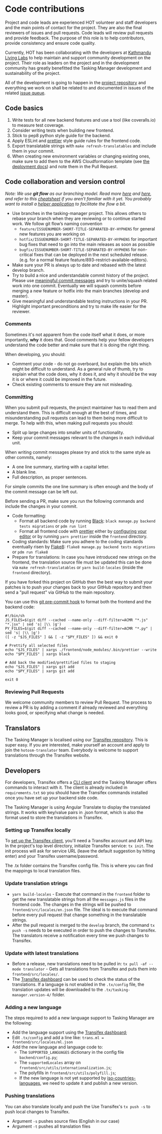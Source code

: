 # Code contributions

Project and code leads are experienced HOT volunteer and staff developers and the main points of contact for the project. They are also the final reviewers of issues and pull requests. Code leads will review pull requests and provide feedback. The purpose of this role is to help contributors,
provide consistency and ensure code quality.

Currently, HOT has been collaborating with the developers at [Kathmandu Living Labs](https://www.kathmandulivinglabs.org/) to help maintain and support community development on the project. Their role as leaders on the project and in the development community has greatly benefitted the Tasking Manager development and sustainability of the project.

All of the development is going to happen in the [project repository](https://github.com/hotosm/tasking-manager) and everything we work on shall be related to and documented in issues of the related [issue queue](https://github.com/hotosm/tasking-manager/issues).

## Code basics

1. Write tests for all new backend features and use a tool (like coveralls.io) to measure test coverage.
2. Consider writing tests when building new frontend.
3. Stick to pep8 python style guide for the backend.
4. Apply ESLint and [prettier](https://prettier.io/) style guide rules for the frontend code.
5. Export translatable strings with `make refresh-translatables` and include them in your commit.
6. When creating new environment variables or changing existing ones, make sure to add them to the AWS Cloudformation template (see [the deployment docs](../sysadmins/deployment.md)) and note them in the Pull Request.

## Code collaboration and version control

*Note: We use **git flow** as our branching model. Read more [here](https://nvie.com/posts/a-successful-git-branching-model/) and [here](https://jeffkreeftmeijer.com/git-flow/), and refer to this [cheatsheet](https://danielkummer.github.io/git-flow-cheatsheet/) if you aren’t familiar with it yet. You probably want to install a [helper application](https://github.com/nvie/gitflow/wiki/Installation) to facilitate the flow a bit.*

* Use branches in the tasking-manager project. This allows others to rebase your branch when they are reviewing or to continue started work. We follow git flow’s naming convention
  - `feature/ISSUENUMBER-SHORT-TITLE-SEPARATED-BY-HYPHENS` for general new features you are working on
  - `hotfix/ISSUENUMBER-SHORT-TITLE-SEPARATED-BY-HYPHENS` for important bug fixes that need to go into the main releases as soon as possible
  - `bugfix/ISSUENUMBER-SHORT-TITLE-SEPARATED-BY-HYPHENS` for non-critical fixes that can be deployed in the next scheduled release.
(e.g. for a normal feature feature/893-restrict-available-editors).
* Make sure your PR is always up to date and rebased with the latest develop branch.
* Try to build a nice and understandable commit history of the project. Please use [meaningful commit messages](https://medium.com/@nawarpianist/git-commit-best-practices-dab8d722de99) and try to unite/squash related work into one commit. Eventually we will squash commits before merging a new feature or hotfix into the main branches (develop and master).
* Give meaningful and understandable testing instructions in your PR. Highlight important preconditions and try to make life easier for the reviewer.

### Comments

Sometimes it's not apparent from the code itself what it does, or
more importantly, **why** it does that. Good comments help your fellow
developers understand the code better and make sure that it is doing the
right thing.

When developing, you should:

* Comment your code - do not go overboard, but explain the bits which
might be difficult to understand. As a general rule of thumb, try to explain what the code does, why it does it, and why it should be the way it is or where it could be improved in the future.
* Check existing comments to ensure they are not misleading.

### Committing

When you submit pull requests, the project maintainer has to read them and
understand them. This is difficult enough at the best of times, and
misunderstanding pull requests can lead to them being more difficult to
merge. To help with this, when making pull requests you should:

* Split up large changes into smaller units of functionality.
* Keep your commit messages relevant to the changes in each individual
unit.

When writing commit messages please try and stick to the same style as
other commits, namely:

* A one line summary, starting with a capital letter.
* A blank line.
* Full description, as proper sentences.

For simple commits the one line summary is often enough and the body
of the commit message can be left out.

Before sending a PR, make sure you run the following commands and include the changes in your commit.

* Code formatting:
  * Format all backend code by running [Black](https://pypi.org/project/black/): `black manage.py backend tests migrations` or `pdm run lint`
  * Format all frontend code with [prettier](https://prettier.io/) either by [configuring your editor](https://prettier.io/docs/en/editors.html) or by running `yarn prettier` inside the `frontend` directory.
* Coding standards: Make sure you adhere to the coding standards eventually risen by [Flake8](http://flake8.pycqa.org/en/latest/): `flake8 manage.py backend tests migrations` or `pdm run flake8`
* Prepare for translations: In case you have introduced new strings on the frontend, the translation source file must be updated this can be done via `make refresh-translatables` or `yarn build-locales` (inside the `frontend` directory).

If you have forked this project on GitHub then the best way to submit your patches is to
push your changes back to your GitHub repository and then send a "pull request" via GitHub to the main repository.

You can use this [git pre-commit hook](https://git-scm.com/docs/githooks#_pre_commit) to format both the frontend and the backend code:

```
#!/bin/sh
JS_FILES=$(git diff --cached --name-only --diff-filter=ACMR "*.js" "*.jsx" | sed 's| |\\ |g')
PY_FILES=$(git diff --cached --name-only --diff-filter=ACMR "*.py" | sed 's| |\\ |g')
([ -z "$JS_FILES" ] && [ -z "$PY_FILES" ]) && exit 0

# Prettify all selected files
echo "$JS_FILES" | xargs ./frontend/node_modules/.bin/prettier --write
echo "$PY_FILES" | xargs black

# Add back the modified/prettified files to staging
echo "$JS_FILES" | xargs git add
echo "$PY_FILES" | xargs git add

exit 0
```
### Reviewing Pull Requests
We welcome community members to review Pull Request. The process to review a PR  is by adding a comment if already reviewed and everything looks good, or specifying what change is needed.

## Translators

The Tasking Manager is localised using our [Transifex repository](https://www.transifex.com/hotosm/tasking-manager/dashboard/).
This is super easy. If you are interested, make yourself an account and apply to join the `hotosm-translator` team.
Everybody is welcome to support translations through the Transifex website.

## Developers

For developers, Transifex offers a [CLI client](https://docs.transifex.com/client/introduction/) and the Tasking
Manager offers commands to interact with it. The client is already included in `requirements.txt` so you should have the Transifex commands installed once you have set up your backend side code.

The Tasking Manager is using Angular Translate to display the translated strings. It works with key/value pairs in .json format, which is also the format used to store the translations in Transifex.

### Setting up Transifex locally

To [set up the Transifex client](https://developers.transifex.com/docs/cli), you'll need a Transifex account and API key.
In the project's top level directory, initialize Transifex service: `tx init`. The init process will ask for service URL
(leave the default suggestion by hitting enter) and your Transifex username/password.

The .tx folder contains the Transifex config file. This is where you can find the mappings to local translation files.

### Update translation strings

* ```yarn build-locales``` -  Execute that command in the `frontend` folder to get the new translatable strings from all the `messages.js` files in the frontend code. The changes in the strings will be pushed to `frontend/src/locales/en.json` file. The ideal is to execute that command before every pull request that change something in the translatable strings.
* After the pull request is merged to the `develop` branch, the command `tx push -s` needs to be executed in order to push the changes to Transifex. The translators receive a notification every time we push changes to Transifex.

### Update with latest translations

* Before a release, new translations need to be pulled in: ```tx pull -af --mode translator``` -  Gets all translations from Transifex and puts them into `frontend/src/locales/`.
* The [Transifex dashboard](https://www.transifex.com/hotosm/tasking-manager/dashboard/) can be used to check the status of the translations. If a language is not enabled in the `.tx/config` file, the translation updates will be downloaded to the `.tx/tasking-manager.version-4/` folder.

### Adding a new language

The steps required to add a new language support to Tasking Manager are the following:

* Add the language support using the [Transifex dashboard](https://www.transifex.com/hotosm/tasking-manager/dashboard/);
* Edit `.tx/config` and add a line like: `trans.ml = frontend/src/locales/ml.json`
* Add the new language and language code to:
  * The `SUPPORTED_LANGUAGES` dictionary in the config file `backend/config.py`;
  * The `supportedLocales` array on `frontend/src/utils/internationalization.js`;
  * The polyfills in `frontend/src/utils/polyfill.js`;
  * If the new language is not yet supported by [iso-countries-languages](https://github.com/hotosm/iso-countries-languages), we need to update it and publish a new version.

### Pushing translations

You can also translate locally and push the
Use Transifex's ```tx push -s``` to push local changes to Transifex.

* Argument ```-s``` pushes source files (English in our case)
* Argument ```-t``` pushes all translation files
